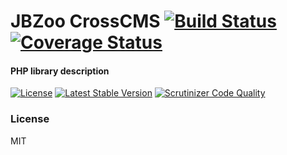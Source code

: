 # JBZoo CrossCMS  [![Build Status](https://travis-ci.org/JBZoo/CrossCMS.svg?branch=master)](https://travis-ci.org/JBZoo/CrossCMS)      [![Coverage Status](https://coveralls.io/repos/JBZoo/CrossCMS/badge.svg?branch=master&service=github)](https://coveralls.io/github/JBZoo/CrossCMS?branch=master)

#### PHP library description

[![License](https://poser.pugx.org/JBZoo/CrossCMS/license)](https://packagist.org/packages/JBZoo/CrossCMS)
[![Latest Stable Version](https://poser.pugx.org/JBZoo/CrossCMS/v/stable)](https://packagist.org/packages/JBZoo/CrossCMS) [![Scrutinizer Code Quality](https://scrutinizer-ci.com/g/JBZoo/CrossCMS/badges/quality-score.png?b=master)](https://scrutinizer-ci.com/g/JBZoo/CrossCMS/?branch=master)


### License

MIT
